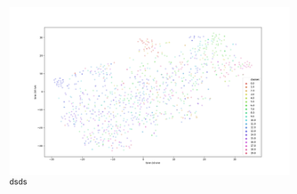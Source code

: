 ![t-SNE visulization of fc7 CaffeNet layer](https://github.com/nithinsubbiah/computer_vision/blob/master/object_detection/tsne.png)
dsds
